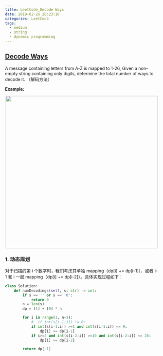 ```yaml
---
title: LeetCode_Decode Ways
date: 2019-02-26 20:23:16
categories: LeetCode
tags: 
  - medium
  - string
  - dynamic programming
---
```


## [Decode Ways](https://leetcode.com/problems/decode-ways/)

A message containing letters from A-Z is mapped to 1-26, Given a non-empty string containing only digits, determine the total number of ways to decode it.
（解码方法）

<!--more-->

**Example:** 

<div align=center>
	<img src="/images/leetcode_91.png" width = "500" align=center/>
</div>

### 1. 动态规划
对于扫描的第 i 个数字时，我们考虑其单独 mapping（dp[i] += dp[i-1]），或者 i-1 和 i 一起 mapping（dp[i] += dp[i-2]）。具体实现过程如下：

```python
class Solution:
    def numDecodings(self, s: str) -> int:
    	if s == '' or s == '0':
            return 0
        n = len(s)
        dp = [1] + [0] * n

        for i in range(1, n+1):
        	#  if int(s[i-1:i]) != 0:
            if int(s[i-1:i]) >=1 and int(s[i-1:i]) <= 9:
                dp[i] += dp[i-1]
            if i>=2 and int(s[i-2:i]) >=10 and int(s[i-2:i]) <= 26:
                dp[i] += dp[i-2]

        return dp[-1]
```
